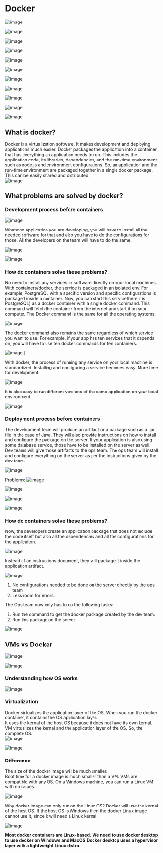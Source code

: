 # Docker
![image](https://github.com/user-attachments/assets/e14c7238-9d0d-488b-b568-c63cafa7cba6)  

![image](https://github.com/user-attachments/assets/d043c43d-b877-4e1a-b392-9f1e0d741727)  

![image](https://github.com/user-attachments/assets/b2c6cb61-7a43-486e-b425-460fcb44235d)  

![image](https://github.com/user-attachments/assets/b79b8f00-6c0b-43ea-aada-dffe28986822)  

![image](https://github.com/user-attachments/assets/1d500594-220f-4f2d-8b90-b11e3506f083)  

![image](https://github.com/user-attachments/assets/14f7d41c-a900-441b-ae38-db4db09dd096)  

![image](https://github.com/user-attachments/assets/72538cb3-38c6-4c87-aa6e-c3d26a4f5b7d)  

![image](https://github.com/user-attachments/assets/558c1f9d-0e2a-4577-a0fe-a569270673c1)  

![image](https://github.com/user-attachments/assets/b0fdbd95-57b9-4287-8a8e-5f226f2fd5c9)  

![image](https://github.com/user-attachments/assets/e2c65179-ed14-4533-9f07-d438bce4bef7)  

![image](https://github.com/user-attachments/assets/4483fa58-aa77-44f4-90b7-591fa7106225)

## What is docker?
Docker is a virtualization software. It makes development and deploying applications much easier. 
Docker packages the application into a container that has everything an application needs to run. 
This includes the application code, its libraries, dependencies, and the run-time environment such as node.js and environment configurations. 
So, an application and the run-time environment are packaged together in a single docker package. This can be easily shared and distributed.  
![image](https://github.com/user-attachments/assets/19ac59b8-1f4b-4d86-b9e8-bd4962ca46f8)  

## What problems are solved by docker?
### Development process before containers
![image](https://github.com/user-attachments/assets/f364e69a-52fa-47a3-a929-418aad2315e4)  

Whatever application you are developing, you will have to install all the needed software for that and also you have to do the configurations for those. 
All the developers on the team will have to do the same. 


![image](https://github.com/user-attachments/assets/27654b83-8458-48c3-9d21-ebdc91d913ab)  

![image](https://github.com/user-attachments/assets/cde9d19f-3e75-4380-9202-4d2f7ee8d06e)  

### How do containers solve these problems?
No need to install any services or software directly on your local machines. 
With containers/docker, the service is packaged in an isolated env.
For example, PostgreSQL with a specific version and specific configurations is packaged inside a container. 
Now, you can start this service(here it is PostgreSQL) as a docker container with a single docker command. 
This command will fetch the container from the internet and start it on your computer. 
The Docker command is the same for all the operating systems.  

![image](https://github.com/user-attachments/assets/75044e5d-ad71-4a86-b75a-36d293f227b9)  

The docker command also remains the same regardless of which service you want to use. 
For example, if your app has ten services that it depends on, you will have to use ten docker commands for ten containers.  

![image](https://github.com/user-attachments/assets/48aff7b6-7072-4135-b1f7-0edffe52bcc5)  ]

With docker, the process of running any service on your local machine is standardized. Installing and configuring a service becomes easy. 
More time for development.  

![image](https://github.com/user-attachments/assets/f39a880e-df34-42e2-8a0c-fb0a04c6ed95)  

It is also easy to run different versions of the same application on your local environment.  

![image](https://github.com/user-attachments/assets/e181df6b-63f9-459e-afe4-87f29effa35c)  

### Deployment process before containers
The development team will produce an artifact or a package such as a .jar file in the case of Java. They will also provide instructions on how to install and configure the package on the server.
If your application is also using some database service, those have to be installed on the server as well.  
Dev teams will give those artifacts to the ops team. The ops team will install and configure everything on the server as per the instructions given by the dev team.  

![image](https://github.com/user-attachments/assets/0babf554-0740-44ac-b3b0-57cede6247fc)  

Problems:
![image](https://github.com/user-attachments/assets/1713eb0a-88ac-497b-b067-d1e0ae7861ba)  

![image](https://github.com/user-attachments/assets/e0f99531-6b0c-43dc-8fe9-3eb72106c75b)  

![image](https://github.com/user-attachments/assets/f98d36bc-36e3-4a72-914c-fcd4c40ae487)  

![image](https://github.com/user-attachments/assets/e1b3908c-71c6-45b8-a010-e975a0ee12b6)  

### How do containers solve these problems?
Now, the developers create an application package that does not include the code itself but also all the dependencies and all the configurations for the applicaiton.  

![image](https://github.com/user-attachments/assets/d15a8d11-4e87-4fde-97f2-d0cdfdfd9023)  

Instead of an instructions document, they will package it inside the application artifact.  

![image](https://github.com/user-attachments/assets/5593680f-4ef0-4d1e-9889-bbb95f29b385)  

1. No configurations needed to be done on the server directly by the ops team.
2. Less room for errors.
   
The Ops team now only has to do the following tasks:
1. Run the command to get the docker package created by the dev team.
2. Run  this package on the server.

![image](https://github.com/user-attachments/assets/7a1f2294-b528-4a34-bc24-933ff2ed71e4)  

## VMs vs Docker
![image](https://github.com/user-attachments/assets/fe8b4766-7095-479b-82d4-0a2f681ef1f7)  

![image](https://github.com/user-attachments/assets/93cbc014-e20d-4f61-bdfd-9c8ecec91080)  

### Understanding how OS works
![image](https://github.com/user-attachments/assets/493cb678-bcc9-497c-a345-11c3f60a0a3c)  

### Virtualization
Docker virtualizes the application layer of the OS. When you run the docker container, it contains the OS application layer.  
It uses the kernal of the host OS because it does not have its own kernal.  
VM virtualizes the kernal and the application layer of the OS. So, the complete OS.  
![image](https://github.com/user-attachments/assets/733812f3-a184-4da5-90e9-3eab44c644fe)  

![image](https://github.com/user-attachments/assets/eece852e-238e-4cbb-a7b0-97edb0fcde61)  

### Difference
The size of the docker image will be much smaller.  
Boot time for a docker image is much smaller than a VM. 
VMs are compatible with any OS. On a Windows machine, you can run a Linux VM with no issues.  

![image](https://github.com/user-attachments/assets/ebae10ba-199b-4590-9b9e-02d96af53339)  

Why docker image can only run on the Linux OS?
Docker will use the kernal of the host OS. If the host OS is Windows then the docker Linux image cannot use it, since it will need a Linux kernal.  

![image](https://github.com/user-attachments/assets/53735c8b-aa1e-40f9-b6ac-7fe8cf9d7431)  

**Most docker containers are Linux-based.**
**We need to use docker desktop to use docker on Windows and MacOS**
**Docker desktop uses a hypervisor layer with a lightweight Linux distro.**














 









































